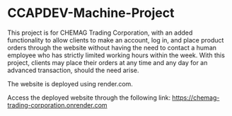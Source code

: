 # CCAPDEV-Machine-Project

This project is for CHEMAG Trading Corporation, with an added functionality to allow clients to make an account, log in, and place product orders through the website without having the need to contact a human employee who has strictly limited working hours within the week. With this project, clients may place their orders at any time and any day for an advanced transaction, should the need arise.

The website is deployed using render.com.

Access the deployed website through the following link:
https://chemag-trading-corporation.onrender.com
